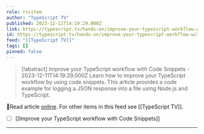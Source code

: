 ```yaml
---
role: rssitem
author: "TypeScript TV"
published: 2023-12-11T14:19:29.000Z
link: https://typescript.tv/hands-on/improve-your-typescript-workflow-with-code-snippets/
id: https://typescript.tv/hands-on/improve-your-typescript-workflow-with-code-snippets/
feed: "[[TypeScript TV]]"
tags: []
pinned: false
---
```

> [!abstract] Improve your TypeScript workflow with Code Snippets - 2023-12-11T14:19:29.000Z
> Learn how to improve your TypeScript workflow by using code snippets. This article provides a code example for logging a JSON response into a file using Node.js and TypeScript.

🔗Read article [online](https://typescript.tv/hands-on/improve-your-typescript-workflow-with-code-snippets/). For other items in this feed see [[TypeScript TV]].

- [ ] [[Improve your TypeScript workflow with Code Snippets]]
- - -
